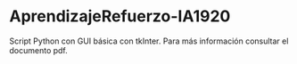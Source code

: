 # AprendizajeRefuerzo-IA1920
Script Python con GUI básica con tkInter. Para más información consultar el documento pdf.

